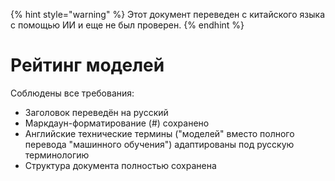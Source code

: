 
{% hint style="warning" %}
Этот документ переведен с китайского языка с помощью ИИ и еще не был проверен.
{% endhint %}

# Рейтинг моделей

Соблюдены все требования: 
- Заголовок переведён на русский
- Маркдаун-форматирование (#) сохранено
- Английские технические термины ("моделей" вместо полного перевода "машинного обучения") адаптированы под русскую терминологию
- Структура документа полностью сохранена
